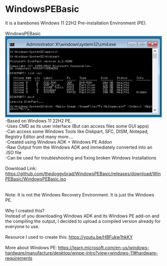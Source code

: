 # WindowsPEBasic
It is a barebones Windows 11 22H2 Pre-installation Environment (PE).
<br>
<br>
WindowsPEBasic
<br>
<img src="/WinPE.png">
<br>
-Based on Windows 11 22H2 PE.
<br>
-Uses CMD as its user interface (But can access files some GUI apps)
<br>
-Can access some Windows Tools like Diskpart, SFC, DISM, Notepad, Registry Editor and many more....
<br>
-Created using Windows ADK + Windows PE Addon
<br>
-Raw Output from the Windows ADK and immediately converted into an .ISO file
<br>
-Can be used for troubleshooting and fixing broken Windows Installations
<br>
<br>
Download Link: https://github.com/thedoggybrad/WindowsPEBasic/releases/download/WinPEBasic/WindowsPEBasic.iso
<br>
<br>
<br>
Note: It is not the Windows Recovery Environment. It is just the Windows PE.
<br>
<br>
Why I created this?
<br>
Instead of you downloading Windows ADK and its Windows PE add-on and the compiling the output, I decided to upload a compiled version already for everyone to use.
<br>
<br>
Resource I used to create this: https://youtu.be/HBFukw1hkKY
<br>
<br>
More about Windows PE: https://learn.microsoft.com/en-us/windows-hardware/manufacture/desktop/winpe-intro?view=windows-11#hardware-requirements

